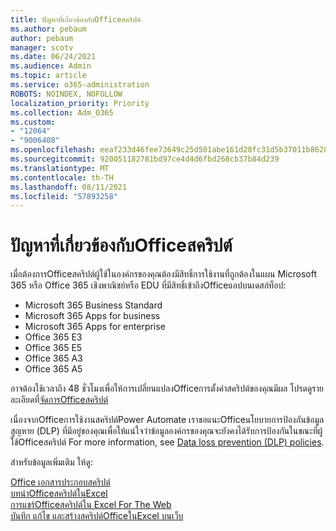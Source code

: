 ```yaml
---
title: ปัญหาที่เกี่ยวข้องกับOfficeสคริปต์
ms.author: pebaum
author: pebaum
manager: scotv
ms.date: 06/24/2021
ms.audience: Admin
ms.topic: article
ms.service: o365-administration
ROBOTS: NOINDEX, NOFOLLOW
localization_priority: Priority
ms.collection: Adm_O365
ms.custom:
- "12064"
- "9006408"
ms.openlocfilehash: eeaf233d46fee73649c25d501abe161d28fc31d5b37011b862876f6fd34f0140
ms.sourcegitcommit: 920051182781bd97ce4d4d6fbd268cb37b84d239
ms.translationtype: MT
ms.contentlocale: th-TH
ms.lasthandoff: 08/11/2021
ms.locfileid: "57893258"
---
```

# <a name="issues-related-to-office-scripts"></a>ปัญหาที่เกี่ยวข้องกับOfficeสคริปต์

เมื่อต้องการOfficeสคริปต์ผู้ใช้ในองค์กรของคุณต้องมีสิทธิ์การใช้งานที่ถูกต้องในแผน Microsoft 365 หรือ Office 365 เชิงพาณิชย์หรือ EDU ที่มีสิทธิ์เข้าถึงOfficeแอปบนเดสก์ท็อป:

- Microsoft 365 Business Standard
- Microsoft 365 Apps for business
- Microsoft 365 Apps for enterprise
- Office 365 E3
- Office 365 E5
- Office 365 A3
- Office 365 A5

อาจต้องใช้เวลาถึง 48 ชั่วโมงเพื่อให้การเปลี่ยนแปลงOfficeการตั้งค่าสคริปต์ของคุณมีผล โปรดดูรายละเอียดที่[จัดการOfficeสคริปต์](https://docs.microsoft.com/microsoft-365/admin/manage/manage-office-scripts-settings)

เนื่องจากOfficeการใช้งานสคริปต์Power Automate เราขอแนะOfficeนโยบายการป้องกันข้อมูลสูญหาย (DLP) ที่มีอยู่ของคุณเพื่อให้แน่ใจว่าข้อมูลองค์กรของคุณจะยังคงได้รับการป้องกันในขณะที่ผู้ใช้Officeสคริปต์ For more information, see [Data loss prevention (DLP) policies](https://docs.microsoft.com/power-automate/prevent-data-loss).

สำหรับข้อมูลเพิ่มเติม ให้ดู:

[Office เอกสารประกอบสคริปต์](https://docs.microsoft.com/office/dev/scripts/)<br/>
[บทนําOfficeสคริปต์ในExcel](https://support.microsoft.com/office/introduction-to-office-scripts-in-excel-9fbe283d-adb8-4f13-a75b-a81c6baf163a)<br/>
[การแชร์Officeสคริปต์ใน Excel For The Web](https://support.microsoft.com/office/sharing-office-scripts-in-excel-for-the-web-226eddbc-3a44-4540-acfe-fccda3d1122b)<br/>
[บันทึก แก้ไข และสร้างสคริปต์OfficeในExcel บนเว็บ](https://docs.microsoft.com/office/dev/scripts/tutorials/excel-tutorial)